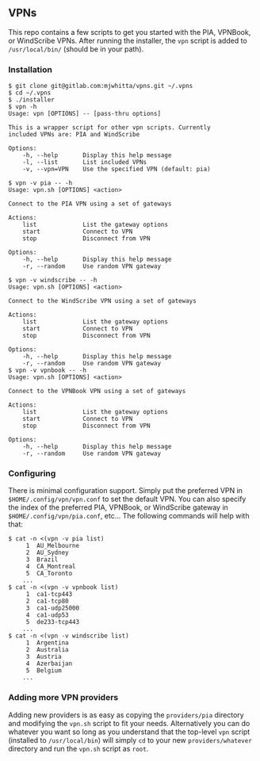 ## VPNs

This repo contains a few scripts to get you started with the PIA,
VPNBook, or WindScribe VPNs. After running the installer, the `vpn`
script is added to `/usr/local/bin/` (should be in your path).

### Installation

```
$ git clone git@gitlab.com:mjwhitta/vpns.git ~/.vpns
$ cd ~/.vpns
$ ./installer
$ vpn -h
Usage: vpn [OPTIONS] -- [pass-thru options]

This is a wrapper script for other vpn scripts. Currently
included VPNs are: PIA and WindScribe

Options:
    -h, --help       Display this help message
    -l, --list       List included VPNs
    -v, --vpn=VPN    Use the specified VPN (default: pia)

$ vpn -v pia -- -h
Usage: vpn.sh [OPTIONS] <action>

Connect to the PIA VPN using a set of gateways

Actions:
    list             List the gateway options
    start            Connect to VPN
    stop             Disconnect from VPN

Options:
    -h, --help       Display this help message
    -r, --random     Use random VPN gateway

$ vpn -v windscribe -- -h
Usage: vpn.sh [OPTIONS] <action>

Connect to the WindScribe VPN using a set of gateways

Actions:
    list             List the gateway options
    start            Connect to VPN
    stop             Disconnect from VPN

Options:
    -h, --help       Display this help message
    -r, --random     Use random VPN gateway
$ vpn -v vpnbook -- -h
Usage: vpn.sh [OPTIONS] <action>

Connect to the VPNBook VPN using a set of gateways

Actions:
    list             List the gateway options
    start            Connect to VPN
    stop             Disconnect from VPN

Options:
    -h, --help       Display this help message
    -r, --random     Use random VPN gateway
```

### Configuring

There is minimal configuration support. Simply put the preferred VPN
in `$HOME/.config/vpn/vpn.conf` to set the default VPN. You can also
specify the index of the preferred PIA, VPNBook, or WindScribe gateway
in `$HOME/.config/vpn/pia.conf`, etc... The following commands will
help with that:

```
$ cat -n <(vpn -v pia list)
     1	AU_Melbourne
     2	AU_Sydney
     3	Brazil
     4	CA_Montreal
     5	CA_Toronto
    ...
$ cat -n <(vpn -v vpnbook list)
     1	ca1-tcp443
     2	ca1-tcp80
     3	ca1-udp25000
     4	ca1-udp53
     5	de233-tcp443
    ...
$ cat -n <(vpn -v windscribe list)
     1	Argentina
     2	Australia
     3	Austria
     4	Azerbaijan
     5	Belgium
    ...
```

### Adding more VPN providers

Adding new providers is as easy as copying the `providers/pia`
directory and modifying the `vpn.sh` script to fit your needs.
Alternatively you can do whatever you want so long as you understand
that the top-level `vpn` script (installed to `/usr/local/bin`) will
simply `cd` to your new `providers/whatever` directory and run the
`vpn.sh` script as `root`.
